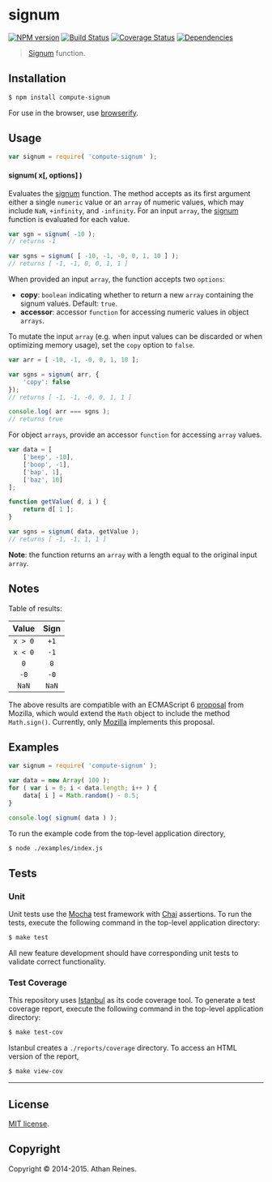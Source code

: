 signum
===
[![NPM version][npm-image]][npm-url] [![Build Status][travis-image]][travis-url] [![Coverage Status][coveralls-image]][coveralls-url] [![Dependencies][dependencies-image]][dependencies-url]

> [Signum](http://en.wikipedia.org/wiki/Sign_function) function.


## Installation

``` bash
$ npm install compute-signum
```

For use in the browser, use [browserify](https://github.com/substack/node-browserify).


## Usage

``` javascript
var signum = require( 'compute-signum' );
```

#### signum( x[, options] )

Evaluates the [signum](http://en.wikipedia.org/wiki/Sign_function) function. The method accepts as its first argument either a single `numeric` value or an `array` of numeric values, which may include `NaN`, `+infinity`, and `-infinity`. For an input `array`, the [signum](http://en.wikipedia.org/wiki/Sign_function) function is evaluated for each value.

``` javascript
var sgn = signum( -10 );
// returns -1

var sgns = signum( [ -10, -1, -0, 0, 1, 10 ] );
// returns [ -1, -1, 0, 0, 1, 1 ]
```

When provided an input `array`, the function accepts two `options`:

*  __copy__: `boolean` indicating whether to return a new `array` containing the signum values. Default: `true`.
*  __accessor__: accessor `function` for accessing numeric values in object `arrays`.

To mutate the input `array` (e.g. when input values can be discarded or when optimizing memory usage), set the `copy` option to `false`.

``` javascript
var arr = [ -10, -1, -0, 0, 1, 10 ];

var sgns = signum( arr, {
	'copy': false
});
// returns [ -1, -1, -0, 0, 1, 1 ]

console.log( arr === sgns );
// returns true
```

For object `arrays`, provide an accessor `function` for accessing `array` values.

``` javascript
var data = [
	['beep', -10],
	['boop', -1],
	['bap', 1],
	['baz', 10]
];

function getValue( d, i ) {
	return d[ 1 ];
}

var sgns = signum( data, getValue );
// returns [ -1, -1, 1, 1 ]
```

__Note__: the function returns an `array` with a length equal to the original input `array`.




## Notes

Table of results:

Value | Sign  
:---: | :---: |
`x > 0` | `+1`
`x < 0` | `-1`
`0` | `0`
`-0` | `-0`
`NaN` | `NaN`

The above results are compatible with an ECMAScript 6 [proposal](http://people.mozilla.org/~jorendorff/es6-draft.html#sec-math.sign) from Mozilla, which would extend the `Math` object to include the method `Math.sign()`. Currently, only [Mozilla](https://developer.mozilla.org/en-US/docs/Web/JavaScript/Reference/Global_Objects/Math/sign) implements this proposal.



## Examples

``` javascript
var signum = require( 'compute-signum' );

var data = new Array( 100 );
for ( var i = 0; i < data.length; i++ ) {
	data[ i ] = Math.random() - 0.5;
}

console.log( signum( data ) );
```

To run the example code from the top-level application directory,

``` bash
$ node ./examples/index.js
```



## Tests

### Unit

Unit tests use the [Mocha](http://mochajs.org) test framework with [Chai](http://chaijs.com) assertions. To run the tests, execute the following command in the top-level application directory:

``` bash
$ make test
```

All new feature development should have corresponding unit tests to validate correct functionality.


### Test Coverage

This repository uses [Istanbul](https://github.com/gotwarlost/istanbul) as its code coverage tool. To generate a test coverage report, execute the following command in the top-level application directory:

``` bash
$ make test-cov
```

Istanbul creates a `./reports/coverage` directory. To access an HTML version of the report,

``` bash
$ make view-cov
```


---
## License

[MIT license](http://opensource.org/licenses/MIT).


## Copyright

Copyright &copy; 2014-2015. Athan Reines.


[npm-image]: http://img.shields.io/npm/v/compute-signum.svg
[npm-url]: https://npmjs.org/package/compute-signum

[travis-image]: http://img.shields.io/travis/compute-io/signum/master.svg
[travis-url]: https://travis-ci.org/compute-io/signum

[coveralls-image]: https://img.shields.io/coveralls/compute-io/signum/master.svg
[coveralls-url]: https://coveralls.io/r/compute-io/signum?branch=master

[dependencies-image]: http://img.shields.io/david/compute-io/signum.svg
[dependencies-url]: https://david-dm.org/compute-io/signum

[dev-dependencies-image]: http://img.shields.io/david/dev/compute-io/signum.svg
[dev-dependencies-url]: https://david-dm.org/dev/compute-io/signum

[github-issues-image]: http://img.shields.io/github/issues/compute-io/signum.svg
[github-issues-url]: https://github.com/compute-io/signum/issues

